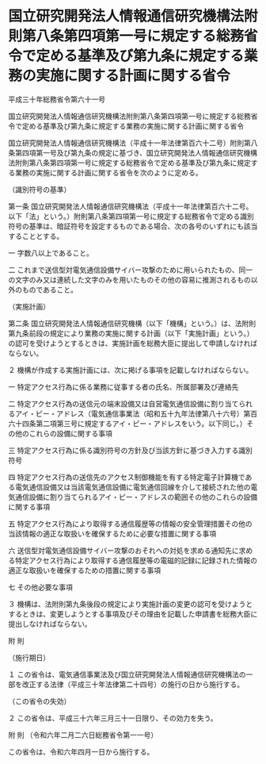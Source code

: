 # 国立研究開発法人情報通信研究機構法附則第八条第四項第一号に規定する総務省令で定める基準及び第九条に規定する業務の実施に関する計画に関する省令

平成三十年総務省令第六十一号

国立研究開発法人情報通信研究機構法附則第八条第四項第一号に規定する総務省令で定める基準及び第九条に規定する業務の実施に関する計画に関する省令

国立研究開発法人情報通信研究機構法（平成十一年法律第百六十二号）附則第八条第四項第一号及び第九条の規定に基づき、国立研究開発法人情報通信研究機構法附則第八条第四項第一号に規定する総務省令で定める基準及び第九条に規定する業務の実施に関する計画に関する省令を次のように定める。

（識別符号の基準）

第一条 国立研究開発法人情報通信研究機構法（平成十一年法律第百六十二号。以下「法」という。）附則第八条第四項第一号に規定する総務省令で定める識別符号の基準は、暗証符号を設定するものである場合、次の各号のいずれにも該当することとする。

一 字数八以上であること。

二 これまで送信型対電気通信設備サイバー攻撃のために用いられたもの、同一の文字のみ又は連続した文字のみを用いたものその他の容易に推測されるもの以外のものであること。

（実施計画）

第二条 国立研究開発法人情報通信研究機構（以下「機構」という。）は、法附則第九条前段の規定により業務の実施に関する計画（以下「実施計画」という。）の認可を受けようとするときは、実施計画を総務大臣に提出して申請しなければならない。

２ 機構が作成する実施計画には、次に掲げる事項を記載しなければならない。

一 特定アクセス行為に係る業務に従事する者の氏名、所属部署及び連絡先

二 特定アクセス行為の送信元の端末設備又は自営電気通信設備に割り当てられるアイ・ピー・アドレス（電気通信事業法（昭和五十九年法律第八十六号）第百六十四条第二項第三号に規定するアイ・ピー・アドレスをいう。以下同じ。）その他のこれらの設備に関する事項

三 特定アクセス行為に係る識別符号の方針及び当該方針に基づき入力する識別符号

四 特定アクセス行為の送信先のアクセス制御機能を有する特定電子計算機である電気通信設備又は当該電気通信設備に電気通信回線を介して接続された他の電気通信設備に割り当てられるアイ・ピー・アドレスの範囲その他のこれらの設備に関する事項

五 特定アクセス行為により取得する通信履歴等の情報の安全管理措置その他の当該情報の適正な取扱いを確保するために必要な措置に関する事項

六 送信型対電気通信設備サイバー攻撃のおそれへの対処を求める通知先に求める特定アクセス行為により取得する通信履歴等の電磁的記録に記録された情報の適正な取扱いを確保するための措置に関する事項

七 その他必要な事項

３ 機構は、法附則第九条後段の規定により実施計画の変更の認可を受けようとするときは、変更しようとする事項及びその理由を記載した申請書を総務大臣に提出しなければならない。

附 則

（施行期日）

１ この省令は、電気通信事業法及び国立研究開発法人情報通信研究機構法の一部を改正する法律（平成三十年法律第二十四号）の施行の日から施行する。

（この省令の失効）

２ この省令は、平成三十六年三月三十一日限り、その効力を失う。

附 則 （令和六年二月二六日総務省令第一一号）

この省令は、令和六年四月一日から施行する。
